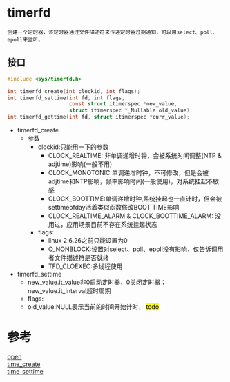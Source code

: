 # timerfd 
    创建一个定时器，该定时器通过文件描述符来传递定时器过期通知，可以用select、poll、epoll来监听。

## 接口
``````C
#include <sys/timerfd.h>

int timerfd_create(int clockid, int flags);
int timerfd_settime(int fd, int flags,
                    const struct itimerspec *new_value,
                    struct itimerspec *_Nullable old_value);
int timerfd_gettime(int fd, struct itimerspec *curr_value);
``````

- timerfd_create
  - 参数
    - clockid:只能用一下的参数
      - CLOCK_REALTIME: 非单调递增时钟，会被系统时间调整(NTP & adjtime)影响(一般不用)
      - CLOCK_MONOTONIC:单调递增时钟，不可修改，但是会被adjtime和NTP影响，频率影响时间(一般使用)，对系统挂起不敏感
      - CLOCK_BOOTTIME:单调递增时钟,系统挂起也一直计时，但会被settimeofday活着类似函数修改BOOT TIME影响
      - CLOCK_REALTIME_ALARM & CLOCK_BOOTTIME_ALARM: 没用过，应用场景目前不存在系统挂起状态
    - flags:
      - linux 2.6.26之前只能设置为0
      - O_NONBLOCK:设置对select、poll、epoll没有影响，仅告诉调用者文件描述符是否就绪
      - TFD_CLOEXEC:多线程使用
- timerfd_settime
  - new_value.it_value非0启动定时器，0关闭定时器；new_value.it_interval超时周期
  - flags:
  - old_value:NULL表示当前的时间开始计时，
<mark>todo

# 参考
[open](https://man7.org/linux/man-pages/man2/open.2.html)   
[time_create](https://man7.org/linux/man-pages/man2/timerfd_create.2.html)  
[time_settime](https://man7.org/linux/man-pages/man2/timer_settime.2.html)  